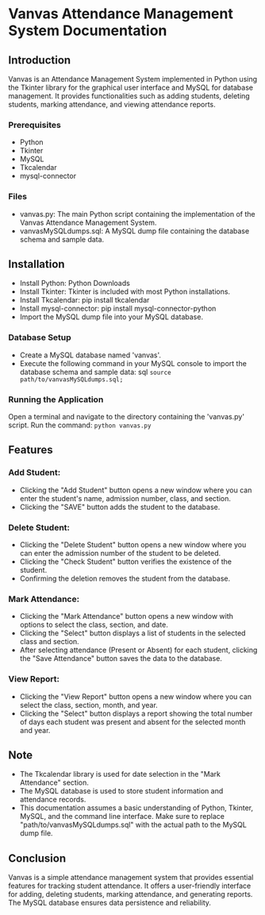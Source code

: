 # Vanvas Attendance Management System Documentation
## Introduction
Vanvas is an Attendance Management System implemented in Python using the Tkinter library for the graphical user interface and MySQL for database management. It provides functionalities such as adding students, deleting students, marking attendance, and viewing attendance reports.

### Prerequisites
 - Python
 - Tkinter
 - MySQL
 - Tkcalendar
 - mysql-connector

### Files
 - vanvas.py: The main Python script containing the implementation of the Vanvas Attendance Management System.
 - vanvasMySQLdumps.sql: A MySQL dump file containing the database schema and sample data.
  
## Installation
- Install Python: Python Downloads
- Install Tkinter: Tkinter is included with most Python installations.
- Install Tkcalendar: pip install tkcalendar
- Install mysql-connector: pip install mysql-connector-python
- Import the MySQL dump file into your MySQL database.
### Database Setup
- Create a MySQL database named 'vanvas'.
- Execute the following command in your MySQL console to import the database schema and sample data:
sql
```source path/to/vanvasMySQLdumps.sql;```

### Running the Application
Open a terminal and navigate to the directory containing the 'vanvas.py' script.
Run the command: ```python vanvas.py```

## Features
### Add Student:
- Clicking the "Add Student" button opens a new window where you can enter the student's name, admission number, class, and section.
- Clicking the "SAVE" button adds the student to the database.

### Delete Student:
- Clicking the "Delete Student" button opens a new window where you can enter the admission number of the student to be deleted.
- Clicking the "Check Student" button verifies the existence of the student.
- Confirming the deletion removes the student from the database.

### Mark Attendance:
- Clicking the "Mark Attendance" button opens a new window with options to select the class, section, and date.
- Clicking the "Select" button displays a list of students in the selected class and section.
- After selecting attendance (Present or Absent) for each student, clicking the "Save Attendance" button saves the data to the database.

### View Report:
- Clicking the "View Report" button opens a new window where you can select the class, section, month, and year.
- Clicking the "Select" button displays a report showing the total number of days each student was present and absent for the selected month and year.

## Note
- The Tkcalendar library is used for date selection in the "Mark Attendance" section.
- The MySQL database is used to store student information and attendance records.
- This documentation assumes a basic understanding of Python, Tkinter, MySQL, and the command line interface. Make sure to replace "path/to/vanvasMySQLdumps.sql" with the actual path to the MySQL dump file.

## Conclusion
Vanvas is a simple attendance management system that provides essential features for tracking student attendance. It offers a user-friendly interface for adding, deleting students, marking attendance, and generating reports. The MySQL database ensures data persistence and reliability.
